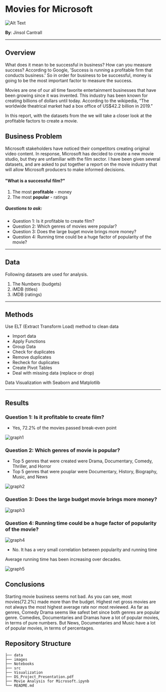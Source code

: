 # Movies for Microsoft
![Alt Text](https://media.giphy.com/media/8lKyuiFprZaj2lC3WN/giphy.gif)


**By**: Jinsol Cantrall
****


## Overview

What does it mean to be successful in business? How can you measure success? According to Google, 'Success is running a profitable firm that conducts business.' So in order for business to be successful, money is going to be the most important factor to measure the success.

Movies are one of our all time favorite entertainment businesses that have been growing since it was invented. This industry has been known for creating billions of dollars until today. According to the wikipedia, “The worldwide theatrical market had a box office of US$42.2 billion in 2019.”

 In this report, with the datasets from the we will take a closer look at the profitable factors to create a movie.

## Business Problem

Microsoft stakeholders have noticed their competitors creating original video content. In response, Microsoft has decided to create a new movie studio, but they are unfamiliar with the film sector. I have been given several datasets, and are asked to put together a report on the movie industry that will allow Microsoft producers to make informed decisions.

#### "What is a successful film?"
1. The most **profitable** - money
2. The most **popular** - ratings

##### Questions to ask:
* Question 1: Is it profitable to create film? 
* Question 2: Which genres of movies were popular? 
* Question 3: Does the large buget movie brings more money? 
* Question 4: Running time could be a huge factor of popularity of the movie?
***

## Data

Following datasets are used for analysis.

1. The Numbers (budgets)
2. iMDB (titles)
3. iMDB (ratings)
***

## Methods

Use ELT (Extract Transform Load) method to clean data
* Import data
* Apply Functions
* Group Data
* Check for duplicates
* Remove duplicates
* Recheck for duplicates
* Create Pivot Tables
* Deal with missing data (replace or drop)

Data Visualization with Seaborn and Matplotlib

***


## Results
### Question 1: Is it profitable to create film? 
- Yes, 72.2% of the movies passed break-even point

![graph1](./visualization/piegraph1.png)


### Question 2: Which genres of movie is popular? 
- Top 5 genres that were created were Drama, Documentary, Comedy, Thriller, and Horror
- Top 5 genres that were pouplar were Documentary, History, Biography, Music, and News 

![graph2](./visualization/g2.png)

### Question 3: Does the large budget movie brings more money? 
![graph3](./visualization/g3.png)

### Question 4: Running time could be a huge factor of popularity of the movie? 
![graph4](./visualization/g4.png)
- No. It has a very small correlation between popularity and running time


Average running time has been increasing over decades.

![graph5](./visualization/g6.png)





## Conclusions
Starting movie business seems not bad. As you can see, most movies(72.2%) made more than the budget. Highest net gross movies are not always the most highest average rate nor most reviewed. As far as genres, Comedy Drama seems like safest bet since both genres are popular genre. Comedies, Documentaries and Dramas have a lot of popular movies, in terms of pure numbers. But News, Documentaries and Music have a lot of popular movies, in terms of percentages.


## Repository Structure

```
├── data                                
├── images                             
├── Notebooks        
├── src
├── Visualization
├── DS_Project_Presentation.pdf         
├── Movie Analysis for Microsoft.ipynb   
└── README.md         
```
